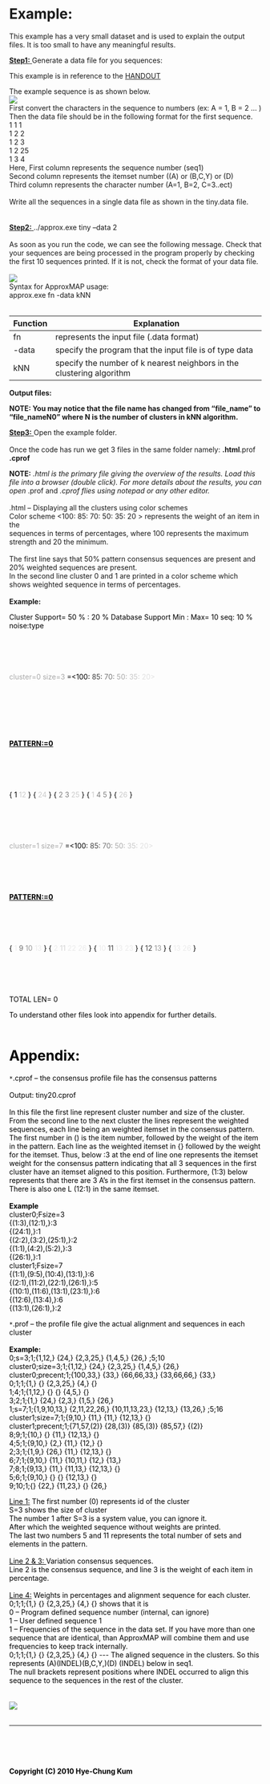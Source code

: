 # Example: #
This example has a very small dataset and is used to explain the output
files.  It is too small to have any meaningful results.

<u> <b>Step1:</b> </u> Generate a data file for you sequences:

This example is in reference to the
[HANDOUT](http://www.unc.edu/~kum/approxMAP/papers/kum_handout.pdf)

The example sequence is as shown below.
<br>
<img src='http://www.unc.edu/~kum/approxmap/images/um_1.jpg' />
<br>
First convert the characters in the sequence to numbers (ex: A = 1, B = 2 … )<br>
Then the data file should be in the following format for the first sequence.<br>
1 1 1<br>
1 2 2<br>
1 2 3<br>
1 2 25<br>
1 3 4<br>
Here, First column represents the sequence number (seq1)<br>
Second column represents the itemset number ((A) or (B,C,Y) or (D)<br>
Third column represents the character number (A=1, B=2, C=3..ect)<br>
<br>
Write all the sequences in a single data file as shown in the tiny.data file.<br>
<br>
<br>
<u> <b>Step2:</b> </u>../approx.exe tiny –data 2<br>
<br>
As soon as you run the code, we can see the following message. Check that your sequences are being processed in the program properly by checking the first 10 sequences printed.  If it is not, check the format of your data file.<br>
<br>
<img src='http://www.unc.edu/~kum/approxmap/images/um_1.jpg' />
<br>
Syntax for ApproxMAP usage:<br>
approx.exe fn -data kNN<br>
<br>
<table><thead><th> <b>Function</b> </th><th> <b>Explanation</b> </th></thead><tbody>
<tr><td>fn</td><td>represents the input file (.data format)</td></tr>
<tr><td>-data</td><td>specify the program that the input file is of type data</td></tr>
<tr><td>kNN</td><td>specify the number of k nearest neighbors in the clustering algorithm</td></tr></tbody></table>


<b>Output files:</b>

<b>NOTE: You may notice that the file name has changed from “file_name” to “file_nameN0” where N is the number of clusters in kNN algorithm.</b>

<u> <b>Step3:</b> </u>Open the example folder.<br>
<br>
Once the code has run we get 3 files in the same folder namely: <b>.html</b>.prof <b>.cprof</b>

<b>NOTE:</b> <code>*</code>.html is the primary file giving the overview of the results.  Load this file into a browser (double click).  For more details about the results, you can open <code>*</code>.prof and <code>*</code>.cprof flies using notepad or any other editor.<br>
<br>
<code>*</code>.html – Displaying all the clusters using color schemes<br>
Color scheme <100: 85: 70: 50: 35: 20 > represents the weight of an item in the<br>
sequences in terms of percentages, where 100 represents the maximum strength and 20 the minimum.<br>
<br>
The first line says that 50% pattern consensus sequences are present and<br>
20% weighted sequences are present.<br>
In the second line cluster 0 and 1 are printed in a color scheme which<br>
shows weighted sequence in terms of percentages.<br>
<br>
<b>Example:</b>

<font color='000000'> Cluster Support= </font>
<font color='000000'> 50</font>
<font color='000000'> % :</font>
<font color='000000'> 20</font>
<font color='000000'> % Database Support Min : Max= </font>
<font color='000000'> 10</font>
<font color='000000'>  seq:</font>
<font color='000000'> 10</font>
<font color='000000'> %</font>
<font color='000000'> noise:type</font>
<br>
<br>
<BR><br>
<br>
<br>
<font color='a9a9a9'> cluster=0 size=3</font>
<font color='000000'>   =<100:</font>
<font color='434343'> 85:</font>
<font color='767676'> 70:</font>
<font color='a9a9a9'> 50:</font>
<font color='c8c8c8'> 35:</font>
<font color='e1e1e1'> 20></font>

<br>
<br>
<BR><br>
<br>
<br>
<font color='000000'> <u><b>PATTERN:=0</b></u>
<br>
<br>
<BR><br>
<br>
<br>
<font color='000000'> {</font>
<font color='000000'> 1</font>
<font color='cbcbcb'> 12</font>
<font color='000000'> }</font>
<font color='000000'> {</font>
<font color='cbcbcb'> 24</font>
<font color='000000'> }</font>
<font color='000000'> {</font>
<font color='7f7f7f'> 2</font>
<font color='7f7f7f'> 3</font>
<font color='cbcbcb'> 25</font>
<font color='000000'> }</font>
<font color='000000'> {</font>
<font color='cbcbcb'> 1</font>
<font color='7f7f7f'> 4</font>
<font color='7f7f7f'> 5</font>
<font color='000000'> }</font>
<font color='000000'> {</font>
<font color='cbcbcb'> 26</font>
<font color='000000'> }</font>
<br>
<br>
<BR><br>
<br>
<br>
<font color='a9a9a9'> cluster=1 size=7</font>
<font color='000000'>   =<100:</font>
<font color='434343'> 85:</font>
<font color='767676'> 70:</font>
<font color='a9a9a9'> 50:</font>
<font color='c8c8c8'> 35:</font>
<font color='e1e1e1'> 20></font>
<br>
<br>
<BR><br>
<br>
<br>
<font color='000000'> <u><b>PATTERN:=0</b></u>
<br>
<br>
<BR><br>
<br>
<br>
<font color='000000'> {</font>
<font color='eaeaea'> 1</font>
<font color='717171'> 9</font>
<font color='989898'> 10</font>
<font color='eaeaea'> 13</font>
<font color='000000'> }</font>
<font color='000000'> {</font>
<font color='eaeaea'> 2</font>
<font color='d3d3d3'> 11</font>
<font color='eaeaea'> 22</font>
<font color='eaeaea'> 26</font>
<font color='000000'> }</font>
<font color='000000'> {</font>
<font color='eaeaea'> 10</font>
<font color='404040'> 11</font>
<font color='eaeaea'> 13</font>
<font color='eaeaea'> 23</font>
<font color='000000'> }</font>
<font color='000000'> {</font>
<font color='404040'> 12</font>
<font color='989898'> 13</font>
<font color='000000'> }</font>
<font color='000000'> {</font>
<font color='eaeaea'> 13</font>
<font color='eaeaea'> 26</font>
<font color='000000'> }</font>
<br>
<br>
<BR><br>
<br>
<br>
<font color='000000'> TOTAL LEN=</font>
<font color='000000'> 0</font>


To understand other files look into appendix for further details.<br>
<br>
<h1>Appendix:</h1>

<code>*</code>.cprof – the consensus profile file has the consensus patterns<br>
<br>
Output: tiny20.cprof<br>
<br>
In this file the first line represent cluster number and size of the cluster.<br>
From the second line to the next cluster the lines represent the weighted sequences, each line being an weighted itemset in the consensus pattern. The first number in () is the item number, followed by the weight of the item in the pattern.  Each line as the weighted itemset in {} followed by the weight for the itemset.  Thus, below :3 at the end of line one represents the itemset weight for the consensus pattern indicating that all 3 sequences in the first cluster have an itemset aligned to this position.  Furthermore, (1:3) below represents that there are 3 A’s in the first itemset in the consensus pattern.  There is also one L (12:1) in the same itemset.<br>
<br>
<b>Example</b> <br>
cluster0;Fsize=3<br>
{(1:3),(12:1),}:3<br>
{(24:1),}:1<br>
{(2:2),(3:2),(25:1),}:2<br>
{(1:1),(4:2),(5:2),}:3<br>
{(26:1),}:1<br>
cluster1;Fsize=7<br>
{(1:1),(9:5),(10:4),(13:1),}:6<br>
{(2:1),(11:2),(22:1),(26:1),}:5<br>
{(10:1),(11:6),(13:1),(23:1),}:6<br>
{(12:6),(13:4),}:6<br>
{(13:1),(26:1),}:2<br>


<code>*</code>.prof – the profile file give the actual alignment and sequences in each cluster<br>
<br>
<b>Example:</b> <br>
0;s=3;1;{1,12,} {24,} {2,3,25,} {1,4,5,} {26,} ;5;10<br>
cluster0;size=3;1;{1,12,} {24,} {2,3,25,} {1,4,5,} {26,}<br>
cluster0;precent;1;{100,33,} {33,} {66,66,33,} {33,66,66,} {33,} <br>
0;1;1;{1,} {} {2,3,25,} {4,} {} <br>
1;4;1;{1,12,} {} {} {4,5,} {} <br>
3;2;1;{1,} {24,} {2,3,} {1,5,} {26,} <br>
1;s=7;1;{1,9,10,13,} {2,11,22,26,} {10,11,13,23,} {12,13,} {13,26,} ;5;16<br>
cluster1;size=7;1;{9,10,} {11,} {11,} {12,13,} {} <br>
cluster1;precent;1;{71,57,(2)} {28,(3)} {85,(3)} {85,57,} {(2)} <br>
8;9;1;{10,} {} {11,} {12,13,} {} <br>
4;5;1;{9,10,} {2,} {11,} {12,} {} <br>
2;3;1;{1,9,} {26,} {11,} {12,13,} {} <br>
6;7;1;{9,10,} {11,} {10,11,} {12,} {13,} <br>
7;8;1;{9,13,} {11,} {11,13,} {12,13,} {} <br>
5;6;1;{9,10,} {} {} {12,13,} {} <br>
9;10;1;{} {22,} {11,23,} {} {26,}<br>

<u>Line 1:</u>
The first number (0) represents id of the cluster<br>
S=3 shows the size of cluster<br>
The number 1 after S=3 is a system value, you can ignore it.<br>
After which the weighted sequence without weights are printed.<br>
The last two numbers 5 and 11 represents the total number of sets and elements in the pattern.<br>
<br>
<u>Line 2 & 3: </u>
Variation consensus sequences.<br>
Line 2 is the consensus sequence, and line 3 is the weight of each item in percentage.<br>
<br>
<u>Line 4:</u>
Weights in percentages and alignment sequence for each cluster.<br>
0;1;1;{1,} {} {2,3,25,} {4,} {}  shows that it is<br>
0 – Program defined sequence number (internal, can ignore)<br>
1 – User defined sequence 1<br>
1 – Frequencies of the sequence in the data set.  If you have more than one sequence that are identical, than ApproxMAP will combine them and use frequencies to keep track internally.<br>
0;1;1;{1,} {} {2,3,25,} {4,} {} --- The aligned sequence in the clusters.  So this represents (A)(INDEL)(B,C,Y,)(D) (INDEL) below in seq1.<br>
The null brackets represent positions where INDEL occurred to align this sequence to the sequences in the rest of the cluster.<br>
<br><br>
<img src='http://www.unc.edu/~kum/approxmap/images/um_1.jpg' />
<br>
<br>
<hr size="5"><br>
<br>
<br>
<br>
<b>Copyright (C) 2010 Hye-Chung Kum</b>